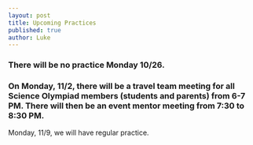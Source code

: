 ```yaml
---
layout: post
title: Upcoming Practices
published: true
author: Luke
---
```

### There will be no practice Monday 10/26. 
### On Monday, 11/2, there will be a travel team meeting for all Science Olympiad members (students and parents) from 6-7 PM. There will then be an event mentor meeting from 7:30 to 8:30 PM.
 
Monday, 11/9, we will have regular practice.
